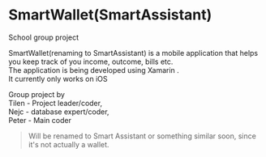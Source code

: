 # SmartWallet(SmartAssistant)
 School group project

SmartWallet(renaming to SmartAssistant) is a mobile application that helps you keep track of you income, outcome, bills etc.</br>
The application is being developed using Xamarin .</br>
It currently only works on iOS

Group project by </br>
Tilen - Project leader/coder,</br>
Nejc - database expert/coder,</br>
Peter - Main coder

>Will be renamed to Smart Assistant or something similar soon, since it's not actually a wallet.
